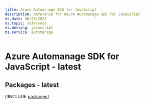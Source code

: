 ```yaml
---
title: Azure Automanage SDK for JavaScript
description: Reference for Azure Automanage SDK for JavaScript
ms.date: 08/22/2025
ms.topic: reference
ms.devlang: javascript
ms.service: automanage
---
```

# Azure Automanage SDK for JavaScript - latest
## Packages - latest
[!INCLUDE [packages](automanage-index.md)]